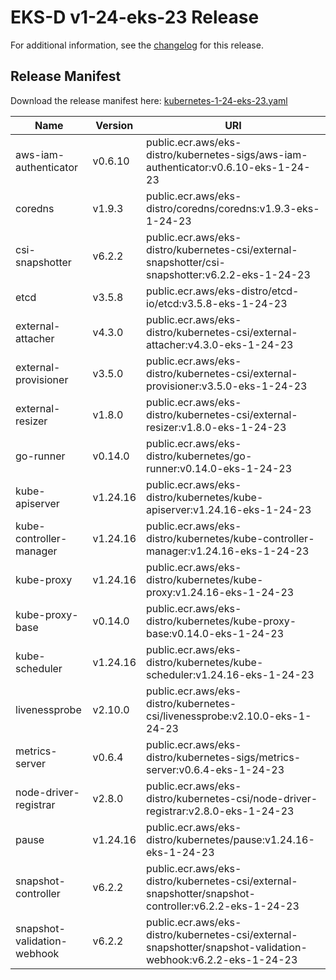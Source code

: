 # EKS-D v1-24-eks-23 Release

For additional information, see the [changelog](CHANGELOG-v1-24-eks-23.md) for this release.

## Release Manifest

Download the release manifest here: [kubernetes-1-24-eks-23.yaml](https://distro.eks.amazonaws.com/kubernetes-1-24/kubernetes-1-24-eks-23.yaml)

| Name | Version | URI |
|------|---------|-----|
| aws-iam-authenticator | v0.6.10 | public.ecr.aws/eks-distro/kubernetes-sigs/aws-iam-authenticator:v0.6.10-eks-1-24-23 |
| coredns | v1.9.3 | public.ecr.aws/eks-distro/coredns/coredns:v1.9.3-eks-1-24-23 |
| csi-snapshotter | v6.2.2 | public.ecr.aws/eks-distro/kubernetes-csi/external-snapshotter/csi-snapshotter:v6.2.2-eks-1-24-23 |
| etcd | v3.5.8 | public.ecr.aws/eks-distro/etcd-io/etcd:v3.5.8-eks-1-24-23 |
| external-attacher | v4.3.0 | public.ecr.aws/eks-distro/kubernetes-csi/external-attacher:v4.3.0-eks-1-24-23 |
| external-provisioner | v3.5.0 | public.ecr.aws/eks-distro/kubernetes-csi/external-provisioner:v3.5.0-eks-1-24-23 |
| external-resizer | v1.8.0 | public.ecr.aws/eks-distro/kubernetes-csi/external-resizer:v1.8.0-eks-1-24-23 |
| go-runner | v0.14.0 | public.ecr.aws/eks-distro/kubernetes/go-runner:v0.14.0-eks-1-24-23 |
| kube-apiserver | v1.24.16 | public.ecr.aws/eks-distro/kubernetes/kube-apiserver:v1.24.16-eks-1-24-23 |
| kube-controller-manager | v1.24.16 | public.ecr.aws/eks-distro/kubernetes/kube-controller-manager:v1.24.16-eks-1-24-23 |
| kube-proxy | v1.24.16 | public.ecr.aws/eks-distro/kubernetes/kube-proxy:v1.24.16-eks-1-24-23 |
| kube-proxy-base | v0.14.0 | public.ecr.aws/eks-distro/kubernetes/kube-proxy-base:v0.14.0-eks-1-24-23 |
| kube-scheduler | v1.24.16 | public.ecr.aws/eks-distro/kubernetes/kube-scheduler:v1.24.16-eks-1-24-23 |
| livenessprobe | v2.10.0 | public.ecr.aws/eks-distro/kubernetes-csi/livenessprobe:v2.10.0-eks-1-24-23 |
| metrics-server | v0.6.4 | public.ecr.aws/eks-distro/kubernetes-sigs/metrics-server:v0.6.4-eks-1-24-23 |
| node-driver-registrar | v2.8.0 | public.ecr.aws/eks-distro/kubernetes-csi/node-driver-registrar:v2.8.0-eks-1-24-23 |
| pause | v1.24.16 | public.ecr.aws/eks-distro/kubernetes/pause:v1.24.16-eks-1-24-23 |
| snapshot-controller | v6.2.2 | public.ecr.aws/eks-distro/kubernetes-csi/external-snapshotter/snapshot-controller:v6.2.2-eks-1-24-23 |
| snapshot-validation-webhook | v6.2.2 | public.ecr.aws/eks-distro/kubernetes-csi/external-snapshotter/snapshot-validation-webhook:v6.2.2-eks-1-24-23 |

